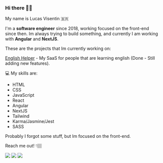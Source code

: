 
### Hi there 👋🏽

My name is Lucas Visentin 🇧🇷

I'm a **software engineer** since 2018, working focused on the front-end since then.
Im always trying to build something, and currently I am working with **Angular** and **NextJS**.

These are the projects that Im currently working on:

[English Helper](https://app.englishhelper.com.br) - My SaaS for people that are learning english (Done - Still adding new features).

💻 My skills are: 
- HTML
- CSS
- JavaScript
- React
- Angular
- NextJS
- Tailwind
- Karma/Jasmine/Jest
- SASS
  
Probably I forgot some stuff, but Im focused on the front-end.

Reach me out! 👇🏽

<p align="left">
  <a href="https://www.instagram.com/lucas.visentin/" alt="Instagram">
  <img src="https://img.shields.io/badge/-Instagram-DF0174?style=for-the-badge&logo=instagram&logoColor=white&link=https://www.instagram.com/lucas.visentin/"/></a>
  
  <a href="https://www.linkedin.com/in/lvisentin" alt="Linkedin">
  <img src="https://img.shields.io/badge/-Linkedin-0e76a8?style=for-the-badge&logo=Linkedin&logoColor=white&link=https://www.linkedin.com/in/lvisentin" /></a>
  
  <a href="mailto:lvise.batista@gmail.com" alt="Gmail">
  <img src="https://img.shields.io/badge/-Gmail-c14438?style=for-the-badge&logo=Gmail&logoColor=white&link=mailto:lvise.batista@gmail.com">
</p>
<br>

